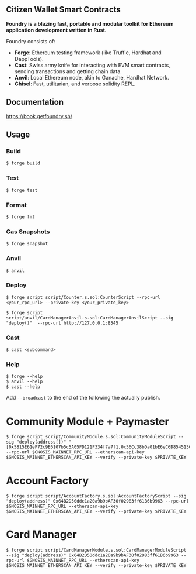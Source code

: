 ## Citizen Wallet Smart Contracts

**Foundry is a blazing fast, portable and modular toolkit for Ethereum application development written in Rust.**

Foundry consists of:

-   **Forge**: Ethereum testing framework (like Truffle, Hardhat and DappTools).
-   **Cast**: Swiss army knife for interacting with EVM smart contracts, sending transactions and getting chain data.
-   **Anvil**: Local Ethereum node, akin to Ganache, Hardhat Network.
-   **Chisel**: Fast, utilitarian, and verbose solidity REPL.

## Documentation

https://book.getfoundry.sh/

## Usage

### Build

```shell
$ forge build
```

### Test

```shell
$ forge test
```

### Format

```shell
$ forge fmt
```

### Gas Snapshots

```shell
$ forge snapshot
```

### Anvil

```shell
$ anvil
```

### Deploy

```shell
$ forge script script/Counter.s.sol:CounterScript --rpc-url <your_rpc_url> --private-key <your_private_key>

$ forge script script/anvil/CardManagerAnvil.s.sol:CardManagerAnvilScript --sig "deploy()"  --rpc-url http://127.0.0.1:8545
```

### Cast

```shell
$ cast <subcommand>
```

### Help

```shell
$ forge --help
$ anvil --help
$ cast --help
```

Add `--broadcast` to the end of the following the actually publish.

# Community Module + Paymaster
```shell
$ forge script script/CommunityModule.s.sol:CommunityModuleScript --sig "deploy(address[])" "[0x5815E61eF72c9E6107b5c5A05FD121F334f7a7f1,0x56Cc38bDa01bE6eC6D854513C995f6621Ee71229,0x37e40A8c3061Bd2cCa824E751768ed0Acd3C88fa]" --rpc-url $GNOSIS_MAINNET_RPC_URL --etherscan-api-key $GNOSIS_MAINNET_ETHERSCAN_API_KEY --verify --private-key $PRIVATE_KEY 
```

# Account Factory
```shell
$ forge script script/AccountFactory.s.sol:AccountFactoryScript --sig "deploy(address)" 0x64B2D50ddc1a20a9b9bAF30f02983ff61B6b9963 --rpc-url $GNOSIS_MAINNET_RPC_URL --etherscan-api-key $GNOSIS_MAINNET_ETHERSCAN_API_KEY --verify --private-key $PRIVATE_KEY 
```

# Card Manager
```shell
$ forge script script/CardManagerModule.s.sol:CardManagerModuleScript --sig "deploy(address)" 0x64B2D50ddc1a20a9b9bAF30f02983ff61B6b9963 --rpc-url $GNOSIS_MAINNET_RPC_URL --etherscan-api-key $GNOSIS_MAINNET_ETHERSCAN_API_KEY --verify --private-key $PRIVATE_KEY 
```